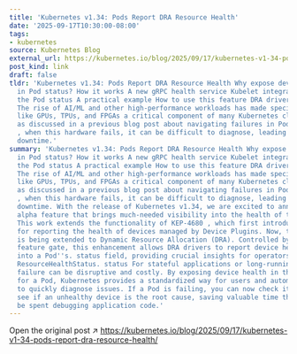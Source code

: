 ```yaml
---
title: 'Kubernetes v1.34: Pods Report DRA Resource Health'
date: '2025-09-17T10:30:00-08:00'
tags:
- kubernetes
source: Kubernetes Blog
external_url: https://kubernetes.io/blog/2025/09/17/kubernetes-v1-34-pods-report-dra-resource-health/
post_kind: link
draft: false
tldr: 'Kubernetes v1.34: Pods Report DRA Resource Health Why expose device health
  in Pod status? How it works A new gRPC health service Kubelet integration Populating
  the Pod status A practical example How to use this feature DRA drivers What''s next?
  The rise of AI/ML and other high-performance workloads has made specialized hardware
  like GPUs, TPUs, and FPGAs a critical component of many Kubernetes clusters. However,
  as discussed in a previous blog post about navigating failures in Pods with devices
  , when this hardware fails, it can be difficult to diagnose, leading to significant
  downtime.'
summary: 'Kubernetes v1.34: Pods Report DRA Resource Health Why expose device health
  in Pod status? How it works A new gRPC health service Kubelet integration Populating
  the Pod status A practical example How to use this feature DRA drivers What''s next?
  The rise of AI/ML and other high-performance workloads has made specialized hardware
  like GPUs, TPUs, and FPGAs a critical component of many Kubernetes clusters. However,
  as discussed in a previous blog post about navigating failures in Pods with devices
  , when this hardware fails, it can be difficult to diagnose, leading to significant
  downtime. With the release of Kubernetes v1.34, we are excited to announce a new
  alpha feature that brings much-needed visibility into the health of these devices.
  This work extends the functionality of KEP-4680 , which first introduced a mechanism
  for reporting the health of devices managed by Device Plugins. Now, this capability
  is being extended to Dynamic Resource Allocation (DRA). Controlled by the ResourceHealthStatus
  feature gate, this enhancement allows DRA drivers to report device health directly
  into a Pod''s. status field, providing crucial insights for operators and developers.
  ResourceHealthStatus. status For stateful applications or long-running jobs, a device
  failure can be disruptive and costly. By exposing device health in the. status field
  for a Pod, Kubernetes provides a standardized way for users and automation tools
  to quickly diagnose issues. If a Pod is failing, you can now check its status to
  see if an unhealthy device is the root cause, saving valuable time that might otherwise
  be spent debugging application code.'
---
```

Open the original post ↗ https://kubernetes.io/blog/2025/09/17/kubernetes-v1-34-pods-report-dra-resource-health/
